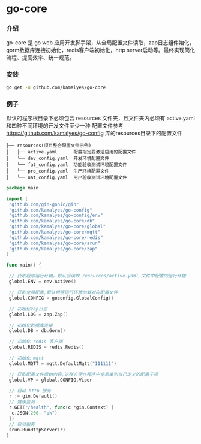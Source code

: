 <!--
 /*
 * @Author: kamalyes 501893067@qq.com
 * @Date: 2023-07-28 00:50:58
 * @LastEditors: kamalyes 501893067@qq.com
 * @LastEditTime: 2024-07-28 11:01:24
 * @FilePath: \go-core\README.md
 * @Description:
 *
 * Copyright (c) 2024 by kamalyes, All Rights Reserved.
 */
-->
# go-core

### 介绍

go-core 是 go web 应用开发脚手架，从全局配置文件读取，zap日志组件始化，gorm数据库连接初始化，redis客户端初始化，http server启动等。最终实现简化流程、提高效率、统一规范。

### 安装

```bash
go get -u github.com/kamalyes/go-core
```

### 例子

默认的程序根目录下必须包含 resources 文件夹，且文件夹内必须有 active.yaml和四种不同环境的开发文件至少一种
配置文件参考 <https://github.com/kamalyes/go-config> 库的resources目录下的配置文件

```shell
├── resources(项目整合配置文件示例)
│   ├── active.yaml      配置指定要激活启用的配置文件
│   └── dev_config.yaml  开发环境配置文件
│   └── fat_config.yaml  功能验收测试环境配置文件
│   └── pro_config.yaml  生产环境配置文件
│   └── uat_config.yaml  用户验收测试环境配置文件
```

```go
package main

import (
 "github.com/gin-gonic/gin"
 "github.com/kamalyes/go-config"
 "github.com/kamalyes/go-config/env"
 "github.com/kamalyes/go-core/db"
 "github.com/kamalyes/go-core/global"
 "github.com/kamalyes/go-core/mqtt"
 "github.com/kamalyes/go-core/redis"
 "github.com/kamalyes/go-core/srun"
 "github.com/kamalyes/go-core/zap"
)

func main() {

 // 获取程序运行环境，默认会读取 resources/active.yaml 文件中配置的运行环境
 global.ENV = env.Active()

 // 获取全局配置,默认根据运行环境加载对应配置文件
 global.CONFIG = goconfig.GlobalConfig()

 // 初始化zap日志
 global.LOG = zap.Zap()

 // 初始化数据库连接
 global.DB = db.Gorm()

 // 初始化 redis 客户端
 global.REDIS = redis.Redis()

 // 初始化 mqtt
 global.MQTT = mqtt.DefaultMqtt("111111")

 // 获取配置文件原始内容,这样方便在程序中全局拿到自己定义的配置子项
 global.VP = global.CONFIG.Viper

 // 启动 http 服务
 r := gin.Default()
 // 健康监测
 r.GET("/health", func(c *gin.Context) {
  c.JSON(200, "ok")
 })
 // 启动服务
 srun.RunHttpServer(r)
}

```
